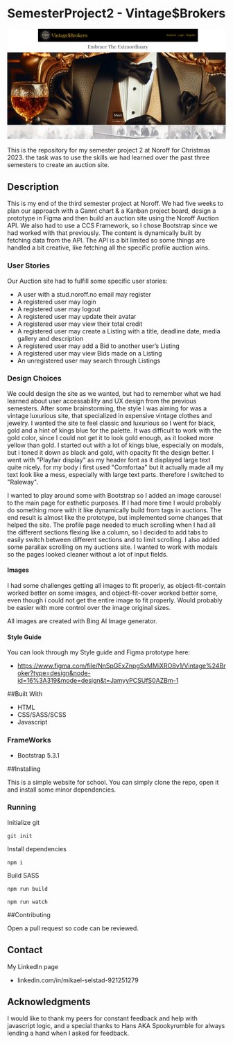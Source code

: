 # SemesterProject2 - Vintage$Brokers

![readme-img](https://github.com/Miksel90/Miksel90/blob/main/images/VintageBrokers.PNG)

This is the repository for my semester project 2 at Noroff for Christmas 2023. the task was to use the skills we had learned over the past three semesters to create an auction site.

## Description

This is my end of the third semester project at Noroff. We had five weeks to plan our approach with a Gannt chart & a Kanban project board, design a prototype in Figma and then build an auction site using the Noroff Auction API. We also had to use a CCS Framework, so I chose Bootstrap since we had worked with that previously. The content is dynamically built by fetching data from the API. The API is a bit limited so some things are handled a bit creative, like fetching all the specific profile auction wins.

### User Stories

Our Auction site had to fulfill some specific user stories:

- A user with a stud.noroff.no email may register
- A registered user may login
- A registered user may logout
- A registered user may update their avatar
- A registered user may view their total credit
- A registered user may create a Listing with a title, deadline date, media gallery and description
- A registered user may add a Bid to another user’s Listing
- A registered user may view Bids made on a Listing
- An unregistered user may search through Listings

### Design Choices

We could design the site as we wanted, but had to remember what we had learned about user accessability and UX design from the previous semesters.
After some brainstorming, the style I was aiming for was a vintage luxurious site, that specialized in expensive vintage clothes and jewelry. I wanted the site te feel classic and luxurious so I went for black, gold and a hint of kings blue for the palette. It was difficult to work with the gold color, since I could not get it to look gold enough, as it looked more yellow than gold. I started out with a lot of kings blue, especially on modals, but i toned it down as black and gold, with opacity fit the design better. I went with "Playfair display" as my header font as it displayed large text quite nicely. for my body i first used "Comfortaa" but it actually made all my text look like a mess, especially with large text parts. therefore I switched to "Raleway".

I wanted to play around some with Bootstrap so I added an image carousel to the main page for esthetic purposes. If I had more time I would probably do something more with it like dynamically build from tags in auctions. The end result is almost like the prototype, but implemented some changes that helped the site. The profile page needed to much scrolling when I had all the different sections flexing like a column, so I decided to add tabs to easily switch between different sections and to limit scrolling. I also added some parallax scrolling on my auctions site. I wanted to work with modals so the pages looked cleaner without a lot of input fields.

#### Images

I had some challenges getting all images to fit properly, as object-fit-contain worked better on some images, and object-fit-cover worked better some, even though i could not get the entire image to fit properly. Would probably be easier with more control over the image original sizes.

All images are created with Bing AI Image generator.

#### Style Guide

You can look through my Style guide and Figma prototype here:

- https://www.figma.com/file/NnSpGExZnpgSxMMiXRO8v1/Vintage%24Broker?type=design&node-id=16%3A319&mode=design&t=JamyyPCSUfS0AZBm-1

##Built With

- HTML
- CSS/SASS/SCSS
- Javascript

### FrameWorks

- Bootstrap 5.3.1

##Installing

This is a simple website for school. You can simply clone the repo, open it and install some minor dependencies.

### Running

Initialize git

```
git init
```

Install dependencies

```
npm i
```

Build SASS

```
npm run build
```

```
npm run watch
```

##Contributing

Open a pull request so code can be reviewed.

## Contact

My LinkedIn page

- linkedin.com/in/mikael-selstad-921251279

## Acknowledgments

I would like to thank my peers for constant feedback and help with javascript logic, and a special thanks to Hans AKA Spookyrumble for always lending a hand when I asked for feedback.
